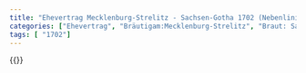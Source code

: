 ```yaml
---
title: "Ehevertrag Mecklenburg-Strelitz - Sachsen-Gotha 1702 (Nebenlinie)"
categories: ["Ehevertrag", "Bräutigam:Mecklenburg-Strelitz", "Braut: Sachsen-Gotha", "Eheschließung vollzogen?:Ja", "verschiedenkonfessionelle Ehe?:Nein", "Dynastie Bräutigam:Mecklenburg", "Akteur Bräutigam:Mecklenburg", "Akteur Braut:Sachsen-Gotha-Altenburg", "Textbezug?:nein", "Ständisch?:nein", "Ratifikation?:nein", "Sonstiges?:nein", "Bräutigam:Mecklenburg-Strelitz", "Braut: Sachsen-Gotha"]
tags: [ "1702"]
---
```

<!--more-->
{{<v191>}}